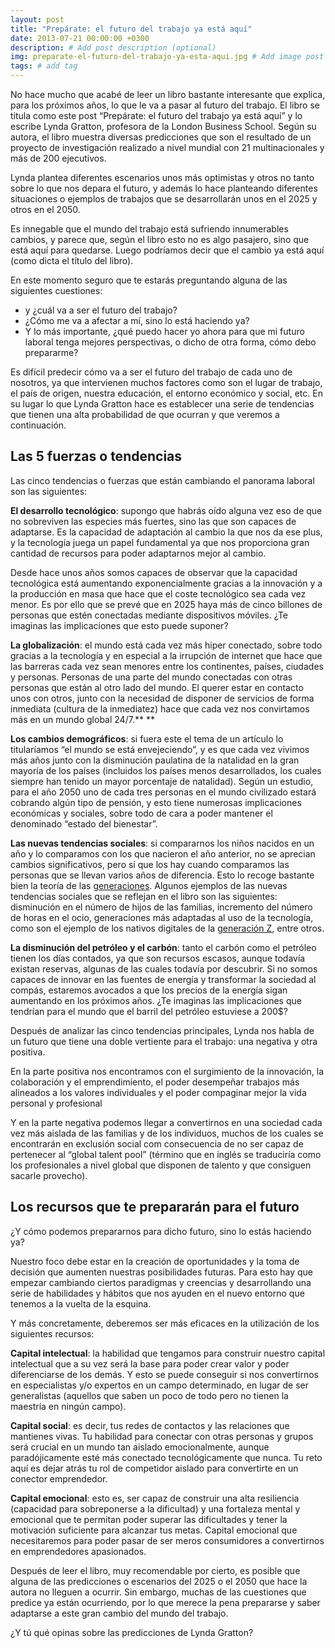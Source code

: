 ```yaml
---
layout: post
title: "Prepárate: el futuro del trabajo ya está aquí"
date: 2013-07-21 00:00:00 +0300
description: # Add post description (optional)
img: preparate-el-futuro-del-trabajo-ya-esta-aqui.jpg # Add image post (optional)
tags: # add tag
---
```


No hace mucho que acabé de leer un libro bastante interesante que explica, para los próximos años, lo que le va a pasar al futuro del trabajo. El libro se titula como este post “Prepárate: el futuro del trabajo ya está aquí” y lo escribe Lynda Gratton, profesora de la London Business School. Según su autora, el libro muestra diversas predicciones que son el resultado de un proyecto de investigación realizado a nivel mundial con 21 multinacionales y más de 200 ejecutivos.

Lynda plantea diferentes escenarios unos más optimistas y otros no tanto sobre lo que nos depara el futuro, y además lo hace planteando diferentes situaciones o ejemplos de trabajos que se desarrollarán unos en el 2025 y otros en el 2050.

Es innegable que el mundo del trabajo está sufriendo innumerables cambios, y parece que, según el libro esto no es algo pasajero, sino que está aquí para quedarse. Luego podríamos decir que el cambio ya está aquí (como dicta el título del libro).

En este momento seguro que te estarás preguntando alguna de las siguientes cuestiones:

- y ¿cuál va a ser el futuro del trabajo?
- ¿Cómo me va a afectar a mí, sino lo está haciendo ya?
- Y lo más importante, ¿qué puedo hacer yo ahora para que mi futuro laboral tenga mejores perspectivas, o dicho de otra forma, cómo debo prepararme?

Es difícil predecir cómo va a ser el futuro del trabajo de cada uno de nosotros, ya que intervienen muchos factores como son el lugar de trabajo, el país de origen, nuestra educación, el entorno económico y social, etc. En su lugar lo que Lynda Gratton hace es establecer una serie de tendencias que tienen una alta probabilidad de que ocurran y que veremos a continuación.

## Las 5 fuerzas o tendencias

Las cinco tendencias o fuerzas que están cambiando el panorama laboral son las siguientes:

**El desarrollo tecnológico**: supongo que habrás oído alguna vez eso de que no sobreviven las especies más fuertes, sino las que son capaces de adaptarse. Es la capacidad de adaptación al cambio la que nos da ese plus, y la tecnología juega un papel fundamental ya que nos proporciona gran cantidad de recursos para poder adaptarnos mejor al cambio.

Desde hace unos años somos capaces de observar que la capacidad tecnológica está aumentando exponencialmente gracias a la innovación y a la producción en masa que hace que el coste tecnológico sea cada vez menor. Es por ello que se prevé que en 2025 haya más de cinco billones de personas que estén conectadas mediante dispositivos móviles. ¿Te imaginas las implicaciones que esto puede suponer?

**La globalización**: el mundo está cada vez más hiper conectado, sobre todo gracias a la tecnología y en especial a la irrupción de internet que hace que las barreras cada vez sean menores entre los continentes, países, ciudades y personas. Personas de una parte del mundo conectadas con otras personas que están al otro lado del mundo. El querer estar en contacto unos con otros, junto con la necesidad de disponer de servicios de forma inmediata (cultura de la inmediatez) hace que cada vez nos convirtamos más en un mundo global 24/7.** **

**Los cambios demográficos**: si fuera este el tema de un artículo lo titularíamos “el mundo se está envejeciendo”, y es que cada vez vivimos más años junto con la disminución paulatina de la natalidad en la gran mayoría de los países (incluidos los países menos desarrollados, los cuales siempre han tenido un mayor porcentaje de natalidad). Según un estudio, para el año 2050 uno de cada tres personas en el mundo civilizado estará cobrando algún tipo de pensión, y esto tiene numerosas implicaciones económicas y sociales, sobre todo de cara a poder mantener el denominado “estado del bienestar”.

**Las nuevas tendencias sociales**: si compararnos los niños nacidos en un año y lo comparamos con los que nacieron el año anterior, no se aprecian cambios significativos, pero sí que los hay cuando comparamos las personas que se llevan varios años de diferencia. Esto lo recoge bastante bien la teoría de las [generaciones](http://es.wikipedia.org/wiki/Generaciones). Algunos ejemplos de las nuevas tendencias sociales que se reflejan en el libro son las siguientes: disminución en el número de hijos de las familias, incremento del número de horas en el ocio, generaciones más adaptadas al uso de la tecnología, como son el ejemplo de los nativos digitales de la [generación Z](http://es.wikipedia.org/wiki/Generaci%C3%B3n\_Z), entre otros.

**La disminución del petróleo y el carbón**: tanto el carbón como el petróleo tienen los días contados, ya que son recursos escasos, aunque todavía existan reservas, algunas de las cuales todavía por descubrir. Si no somos capaces de innovar en las fuentes de energía y transformar la sociedad al compás, estaremos avocados a que los precios de la energía sigan aumentando en los próximos años. ¿Te imaginas las implicaciones que tendrían para el mundo que el barril del petróleo estuviese a 200$?

Después de analizar las cinco tendencias principales, Lynda nos habla de un futuro que tiene una doble vertiente para el trabajo: una negativa y otra positiva.

En la parte positiva nos encontramos con el surgimiento de la innovación, la colaboración y el emprendimiento, el poder desempeñar trabajos más alineados a los valores individuales y el poder compaginar mejor la vida personal y profesional

Y en la parte negativa podemos llegar a convertirnos en una sociedad cada vez más aislada de las familias y de los individuos, muchos de los cuales se encontrarán en exclusión social com consecuencia de no ser capaz de pertenecer al “global talent pool” (término que en inglés se traduciría como los profesionales a nivel global que disponen de talento y que consiguen sacarle provecho).

## Los recursos que te prepararán para el futuro

¿Y cómo podemos prepararnos para dicho futuro, sino lo estás haciendo ya?

Nuestro foco debe estar en la creación de oportunidades y la toma de decisión que aumenten nuestras posibilidades futuras. Para esto hay que empezar cambiando ciertos paradigmas y creencias y desarrollando una serie de habilidades y hábitos que nos ayuden en el nuevo entorno que tenemos a la vuelta de la esquina.

Y más concretamente, deberemos ser más eficaces en la utilización de los siguientes recursos:

**Capital intelectual**: la habilidad que tengamos para construir nuestro capital intelectual que a su vez será la base para poder crear valor y poder diferenciarse de los demás. Y esto se puede conseguir si nos convertirnos en especialistas y/o expertos en un campo determinado, en lugar de ser generalistas (aquellos que saben un poco de todo pero no tienen la maestría en ningún campo).

**Capital social**: es decir, tus redes de contactos y las relaciones que mantienes vivas. Tu habilidad para conectar con otras personas y grupos será crucial en un mundo tan aislado emocionalmente, aunque paradójicamente esté más conectado tecnológicamente que nunca. Tu reto aquí es dejar atrás tu rol de competidor aislado para convertirte en un conector emprendedor.

**Capital emocional**: esto es, ser capaz de construir una alta resiliencia (capacidad para sobreponerse a la dificultad) y una fortaleza mental y emocional que te permitan poder superar las dificultades y tener la motivación suficiente para alcanzar tus metas. Capital emocional que necesitaremos para poder pasar de ser meros consumidores a convertirnos en emprendedores apasionados.

Después de leer el libro, muy recomendable por cierto, es posible que alguna de las predicciones o escenarios del 2025 o el 2050 que hace la autora no lleguen a ocurrir. Sin embargo, muchas de las cuestiones que predice ya están ocurriendo, por lo que merece la pena prepararse y saber adaptarse a este gran cambio del mundo del trabajo.

¿Y tú qué opinas sobre las predicciones de Lynda Gratton?

